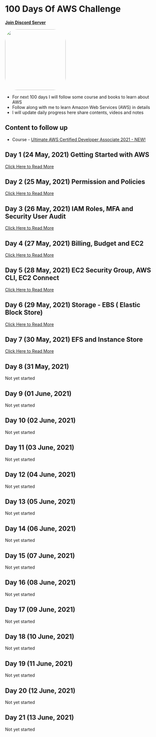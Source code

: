 # 100 Days Of AWS Challenge
**[Join Discord Server](https://discord.gg/neuKDrJ)**

<a href="https://www.youtube.com/watch?v=77XaHwNxH68">
<img src="https://i3.ytimg.com/vi/77XaHwNxH68/hqdefault.jpg" align="center" width="200" style="border-radius:40px" />
</a>

- For next 100 days I will follow some course and books to learn about AWS
- Follow along with me to learn Amazon Web Services (AWS) in details
- I will update daily progress here share contents, videos and notes

## Content to follow up
- Course - [Ultimate AWS Certified Developer Associate 2021 - NEW!](https://www.udemy.com/course/aws-certified-developer-associate-dva-c01/)


## Day 1 (24 May, 2021) Getting Started with AWS
[Click Here to Read More](/Day-1-100DaysOfAWS.md)

## Day 2 (25 May, 2021) Permission and Policies
[Click Here to Read More](/Day-2-100DaysOfAWS.md)

## Day 3 (26 May, 2021) IAM Roles, MFA and Security User Audit
[Click Here to Read More](/Day-3-100DaysOfAWS.md)

## Day 4 (27 May, 2021) Billing, Budget and EC2
[Click Here to Read More](/Day-4-100DaysOfAWS.md)

## Day 5 (28 May, 2021) EC2 Security Group, AWS CLI, EC2 Connect
[Click Here to Read More](/Day-5-100DaysOfAWS.md)

## Day 6 (29 May, 2021) Storage - EBS ( Elastic Block Store)
[Click Here to Read More](/Day-6-100DaysOfAWS.md)

## Day 7 (30 May, 2021) EFS and Instance Store
[Click Here to Read More](/Day-7-100DaysOfAWS.md)

## Day 8 (31 May, 2021)
Not yet started

## Day 9 (01 June, 2021)
Not yet started

## Day 10 (02 June, 2021)
Not yet started

## Day 11 (03 June, 2021)
Not yet started

## Day 12 (04 June, 2021)
Not yet started

## Day 13 (05 June, 2021)
Not yet started

## Day 14 (06 June, 2021)
Not yet started

## Day 15 (07 June, 2021)
Not yet started

## Day 16 (08 June, 2021)
Not yet started

## Day 17 (09 June, 2021)
Not yet started

## Day 18 (10 June, 2021)
Not yet started

## Day 19 (11 June, 2021)
Not yet started

## Day 20 (12 June, 2021)
Not yet started

## Day 21 (13 June, 2021)
Not yet started
